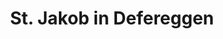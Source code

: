 ---
title: St. Jakob in Defereggen
url: /st-jakob-in-defereggen/
latitude: 46.916
longitude: 12.332
---